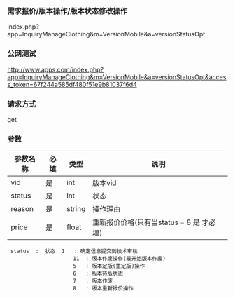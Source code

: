 ### **需求报价/版本操作/版本状态修改操作**
index.php?app=InquiryManageClothing&m=VersionMobile&a=versionStatusOpt

### **公网测试**
http://www.apps.com/index.php?app=InquiryManageClothing&m=VersionMobile&a=versionStatusOpt&access_token=67f244a585df480f51e9b81037f6d4

### **请求方式**
get


### **参数**
| 参数名称  |必填|   类型  |说明      |
|------|-----|------|------|
| vid| 是 | int|版本vid|
| status| 是 | int|状态|
| reason| 是 | string|操作理由|
| price| 是 | float|重新报价价格(只有当status = 8 是 才必填)|

     status  :  状态  1   : 确定信息提交到技术审核
                         11  : 版本作废操作(最开始版本作废) 
                         5   : 版本定版(重定版)操作
                         6   : 版本待版状态
                         7   : 版本作废
                         8   : 版本重新报价操作

